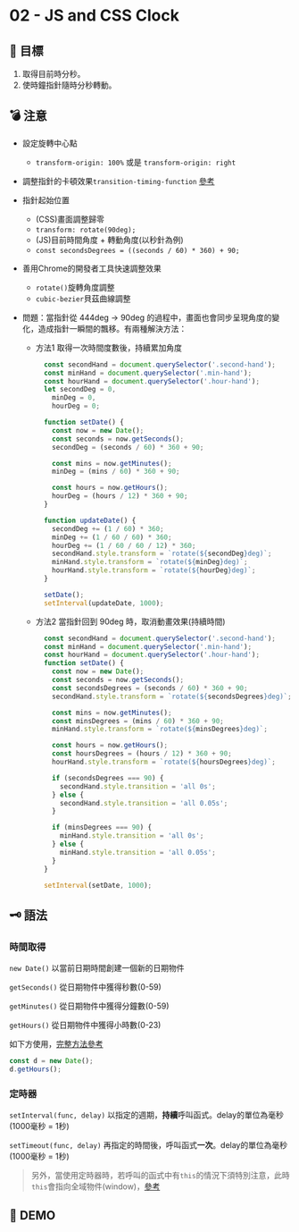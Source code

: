 # 02 - JS and CSS Clock

## :dart: 目標

1. 取得目前時分秒。
2. 使時鐘指針隨時分秒轉動。

## :bomb: 注意

- 設定旋轉中心點
  - `transform-origin: 100%` 或是 `transform-origin: right`

- 調整指針的卡頓效果`transition-timing-function` [參考](https://ithelp.ithome.com.tw/articles/10195313)

- 指針起始位置
  - (CSS)畫面調整歸零
  - `transform: rotate(90deg);`
  - (JS)目前時間角度 + 轉動角度(以秒針為例)
  - `const secondsDegrees = ((seconds / 60) * 360) + 90;`

- 善用Chrome的開發者工具快速調整效果
  - `rotate()`旋轉角度調整
  - `cubic-bezier`貝茲曲線調整

- 問題：當指針從 444deg -> 90deg 的過程中，畫面也會同步呈現角度的變化，造成指針一瞬間的飄移。有兩種解決方法：
  - 方法1 取得一次時間度數後，持續累加角度

    ```javascript
      const secondHand = document.querySelector('.second-hand');
      const minHand = document.querySelector('.min-hand');
      const hourHand = document.querySelector('.hour-hand');
      let secondDeg = 0,
        minDeg = 0,
        hourDeg = 0;

      function setDate() {
        const now = new Date();
        const seconds = now.getSeconds();
        secondDeg = (seconds / 60) * 360 + 90;

        const mins = now.getMinutes();
        minDeg = (mins / 60) * 360 + 90;

        const hours = now.getHours();
        hourDeg = (hours / 12) * 360 + 90;
      }

      function updateDate() {
        secondDeg += (1 / 60) * 360;
        minDeg += (1 / 60 / 60) * 360;
        hourDeg += (1 / 60 / 60 / 12) * 360;
        secondHand.style.transform = `rotate(${secondDeg}deg)`;
        minHand.style.transform = `rotate(${minDeg}deg)`;
        hourHand.style.transform = `rotate(${hourDeg}deg)`;
      }

      setDate();
      setInterval(updateDate, 1000);
    ```

  - 方法2 當指針回到 90deg 時，取消動畫效果(持續時間)

    ```javascript
      const secondHand = document.querySelector('.second-hand');
      const minHand = document.querySelector('.min-hand');
      const hourHand = document.querySelector('.hour-hand');
      function setDate() {
        const now = new Date();
        const seconds = now.getSeconds();
        const secondsDegrees = (seconds / 60) * 360 + 90;
        secondHand.style.transform = `rotate(${secondsDegrees}deg)`;

        const mins = now.getMinutes();
        const minsDegrees = (mins / 60) * 360 + 90;
        minHand.style.transform = `rotate(${minsDegrees}deg)`;

        const hours = now.getHours();
        const hoursDegrees = (hours / 12) * 360 + 90;
        hourHand.style.transform = `rotate(${hoursDegrees}deg)`;

        if (secondsDegrees === 90) {
          secondHand.style.transition = 'all 0s';
        } else {
          secondHand.style.transition = 'all 0.05s';
        }

        if (minsDegrees === 90) {
          minHand.style.transition = 'all 0s';
        } else {
          minHand.style.transition = 'all 0.05s';
        }
      }

      setInterval(setDate, 1000);
    ```

## :old_key: 語法

### 時間取得

`new Date()` 以當前日期時間創建一個新的日期物件

`getSeconds()` 從日期物件中獲得秒數(0-59)

`getMinutes()` 從日期物件中獲得分鐘數(0-59)

`getHours()` 從日期物件中獲得小時數(0-23)

如下方使用，[完整方法參考](https://www.w3schools.com/jsref/jsref_obj_date.asp)

```javascript
const d = new Date();
d.getHours();
```

### 定時器

`setInterval(func, delay)` 以指定的週期，**持續**呼叫函式。delay的單位為毫秒(1000毫秒 = 1秒)

`setTimeout(func, delay)` 再指定的時間後，呼叫函式**一次**。delay的單位為毫秒(1000毫秒 = 1秒)

> 另外，當使用定時器時，若呼叫的函式中有`this`的情況下須特別注意，此時`this`會指向全域物件(window)，[參考](https://developer.mozilla.org/zh-CN/docs/Web/API/setInterval#%E2%80%9Cthis%E2%80%9D%E7%9A%84%E9%97%AE%E9%A2%98)

## :beer: DEMO
